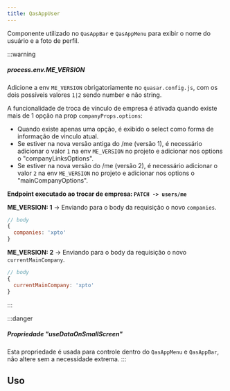 ```yaml
---
title: QasAppUser
---
```


Componente utilizado no `QasAppBar` e `QasAppMenu` para exibir o nome do usuário e a foto de perfil.

<doc-api file="app-user/QasAppUser" name="QasAppUser" />

:::warning
##### process.env.ME_VERSION
Adicione a env `ME_VERSION` obrigatoriamente no `quasar.config.js`, com os dois possíveis valores `1|2` sendo number e não string.

A funcionalidade de troca de vínculo de empresa é ativada quando existe mais de 1 opção na prop `companyProps.options`:
- Quando existe apenas uma opção, é exibido o select como forma de informação de vinculo atual.
- Se estiver na nova versão antiga do /me (versão 1), é necessário adicionar o valor `1` na env `ME_VERSION` no projeto e adicionar nos options o "companyLinksOptions".
- Se estiver na nova versão do /me (versão 2), é necessário adicionar o valor `2` na env `ME_VERSION` no projeto e adicionar nos options o "mainCompanyOptions".

**Endpoint executado ao trocar de empresa: `PATCH -> users/me`**

**ME_VERSION: 1** -> Enviando para o body da requisição o novo `companies`.

```js
// body
{
  companies: 'xpto'
}
```

**ME_VERSION: 2** -> Enviando para o body da requisição o novo `currentMainCompany`.

```js
// body
{
  currentMainCompany: 'xpto'
}
```
:::

:::danger
##### Propriedade "useDataOnSmallScreen"
Esta propriedade é usada para controle dentro do `QasAppMenu` e `QasAppBar`, não altere sem a necessidade extrema.
:::

## Uso
<doc-example file="QasAppUser/Basic" title="Básico" />
